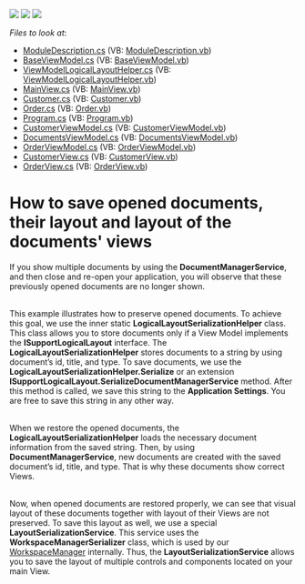 <!-- default badges list -->
![](https://img.shields.io/endpoint?url=https://codecentral.devexpress.com/api/v1/VersionRange/128614871/15.2.5%2B)
[![](https://img.shields.io/badge/Open_in_DevExpress_Support_Center-FF7200?style=flat-square&logo=DevExpress&logoColor=white)](https://supportcenter.devexpress.com/ticket/details/T328880)
[![](https://img.shields.io/badge/📖_How_to_use_DevExpress_Examples-e9f6fc?style=flat-square)](https://docs.devexpress.com/GeneralInformation/403183)
<!-- default badges end -->
<!-- default file list -->
*Files to look at*:

* [ModuleDescription.cs](./CS/WindowsApplication3/Common/ModuleDescription.cs) (VB: [ModuleDescription.vb](./VB/WindowsApplication3/Common/ModuleDescription.vb))
* [BaseViewModel.cs](./CS/WindowsApplication3/Common/ViewModels/BaseViewModel.cs) (VB: [BaseViewModel.vb](./VB/WindowsApplication3/Common/ViewModels/BaseViewModel.vb))
* [ViewModelLogicalLayoutHelper.cs](./CS/WindowsApplication3/Common/ViewModels/ViewModelLogicalLayoutHelper.cs) (VB: [ViewModelLogicalLayoutHelper.vb](./VB/WindowsApplication3/Common/ViewModels/ViewModelLogicalLayoutHelper.vb))
* [MainView.cs](./CS/WindowsApplication3/MainView.cs) (VB: [MainView.vb](./VB/WindowsApplication3/MainView.vb))
* [Customer.cs](./CS/WindowsApplication3/Models/Customer.cs) (VB: [Customer.vb](./VB/WindowsApplication3/Models/Customer.vb))
* [Order.cs](./CS/WindowsApplication3/Models/Order.cs) (VB: [Order.vb](./VB/WindowsApplication3/Models/Order.vb))
* [Program.cs](./CS/WindowsApplication3/Program.cs) (VB: [Program.vb](./VB/WindowsApplication3/Program.vb))
* [CustomerViewModel.cs](./CS/WindowsApplication3/ViewModels/CustomerViewModel.cs) (VB: [CustomerViewModel.vb](./VB/WindowsApplication3/ViewModels/CustomerViewModel.vb))
* [DocumentsViewModel.cs](./CS/WindowsApplication3/ViewModels/DocumentsViewModel.cs) (VB: [DocumentsViewModel.vb](./VB/WindowsApplication3/ViewModels/DocumentsViewModel.vb))
* [OrderViewModel.cs](./CS/WindowsApplication3/ViewModels/OrderViewModel.cs) (VB: [OrderViewModel.vb](./VB/WindowsApplication3/ViewModels/OrderViewModel.vb))
* [CustomerView.cs](./CS/WindowsApplication3/Views/CustomerView.cs) (VB: [CustomerView.vb](./VB/WindowsApplication3/Views/CustomerView.vb))
* [OrderView.cs](./CS/WindowsApplication3/Views/OrderView.cs) (VB: [OrderView.vb](./VB/WindowsApplication3/Views/OrderView.vb))
<!-- default file list end -->
# How to save opened documents, their layout and layout of the documents' views 


<p>If you show multiple documents by using the <strong>DocumentManagerService</strong>, and then close and re-open your application, you will observe that these previously opened documents are no longer shown.<br><br></p>
<p>This example illustrates how to preserve opened documents. To achieve this goal, we use the inner static <strong>LogicalLayoutSerializationHelper</strong> class. This class allows you to store documents only if a View Model implements the <strong>ISupportLogicalLayout</strong> interface. The <strong>LogicalLayoutSerializationHelper</strong> stores documents to a string by using document’s id, title, and type. To save documents, we use the<strong> LogicalLayoutSerializationHelper.Serialize</strong> or an extension <strong>ISupportLogicalLayout.SerializeDocumentManagerService</strong> method. After this method is called, we save this string to the <strong>Application Settings</strong>. You are free to save this string in any other way.<br><br></p>
<p>When we restore the opened documents, the <strong>LogicalLayoutSerializationHelper</strong> loads the necessary document information from the saved string. Then, by using <strong>DocumentManagerService</strong>, new documents are created with the saved document’s id, title, and type. That is why these documents show correct Views.<br><br></p>
<p>Now, when opened documents are restored properly, we can see that visual layout of these documents together with layout of their Views are not preserved. To save this layout as well, we use a special <strong>LayoutSerializationService</strong>. This service uses the <strong>WorkspaceManagerSerializer</strong> class, which is used by our <a href="https://documentation.devexpress.com/#WindowsForms/CustomDocument17674">WorkspaceManager</a> internally. Thus, the <strong>LayoutSerializationService</strong> allows you to save the layout of multiple controls and components located on your main View. </p>

<br/>


